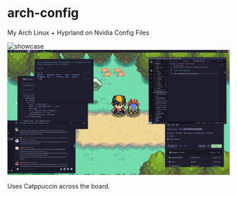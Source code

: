 # arch-config
My Arch Linux + Hyprland on Nvidia Config Files


![showcase](showcase.webp)
![image](image.png)

Uses Catppuccin across the board.